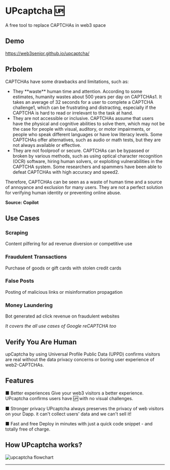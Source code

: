 # UPcaptcha 🆙

A free tool to replace CAPTCHAs in web3 space

## Demo
https://web3senior.github.io/upcaptcha/

## Prbolem

CAPTCHAs have some drawbacks and limitations, such as:

<ul>
    <li>
    They **waste** human time and attention. According to some estimates, humanity wastes about 500 years per day on CAPTCHAs1. It takes an average of 32 seconds for a user to complete a CAPTCHA challenge1, which can be frustrating and distracting, especially if the CAPTCHA is hard to read or irrelevant to the task at hand.
    </li>
        <li>
They are not accessible or inclusive. CAPTCHAs assume that users have the physical and cognitive abilities to solve them, which may not be the case for people with visual, auditory, or motor impairments, or people who speak different languages or have low literacy levels. Some CAPTCHAs offer alternatives, such as audio or math tests, but they are not always available or effective.
    </li>
        <li>
They are not foolproof or secure. CAPTCHAs can be bypassed or broken by various methods, such as using optical character recognition (OCR) software, hiring human solvers, or exploiting vulnerabilities in the CAPTCHA system. Some researchers and spammers have been able to defeat CAPTCHAs with high accuracy and speed2.
    </li>
</ul>

Therefore, CAPTCHAs can be seen as a waste of human time and a source of annoyance and exclusion for many users. They are not a perfect solution for verifying human identity or preventing online abuse.

**Source: Copilot**

## Use Cases
### Scraping
Content pilfering for ad revenue diversion or competitive use
### Fraudulent Transactions
Purchase of goods or gift cards with stolen credit cards
### False Posts
Posting of malicious links or misinformation propagation
### Money Laundering
Bot generated ad click revenue on fraudulent websites

<i>It covers the all use cases of Google reCAPTCHA too</i>

## Verify You Are Human

upCaptcha by using Universal Profile Public Data (UPPD) confirms visitors are real without the data privacy concerns or boring user experience of web2-CAPTCHAs.

## Features

■ Better experiences
Give your web3 visitors a better experience. UPcaptcha confirms users have 🆙 with no visual challenges.

■ Stronger privacy
UPcaptcha always preserves the privacy of web visitors on your Dapp. it can't collect users' data and we can't sell it!

■ Fast and free
Deploy in minutes with just a quick code snippet - and totally free of charge.

## How UPcaptcha works?

![upcaptcha flowchart](https://raw.githubusercontent.com/web3senior/upcaptcha/main/src/assets/upcaptcha-flowchart.png?token=GHSAT0AAAAAACKLESRYHKJCBHO6MC5I7YQUZLEAQ7A)

---
